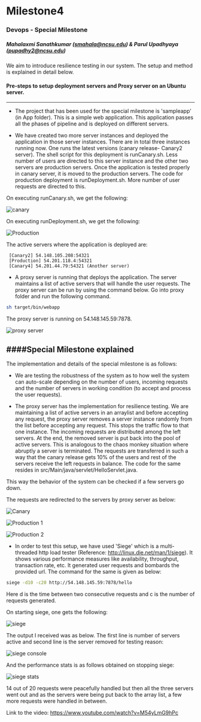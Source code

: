 # Milestone4

### Devops - Special Milestone    

##### Mahalaxmi Sanathkumar (smahala@ncsu.edu)  & Parul Upadhyaya (pupadhy2@ncsu.edu)

We aim to introduce resilience testing in our system. The setup and method is explained in detail below.

#### Pre-steps to setup deployment servers and Proxy server on an Ubuntu server.
--------------------------------------------------------------------------------

* The project that has been used for the special milestone is 'sampleapp' (in App folder). This is a simple web application. This application passes all the phases of pipeline and is deployed on different servers.

* We have created two more server instances and deployed the application in those server instances. There are in total three instances running now. One runs the latest versions (canary release- Canary2 server). The shell script for this deployment is runCanary.sh. Less number of users are directed to this server instance and the other two servers are production servers. Once the application is tested properly in canary server, it is moved to the production servers. The code for production deployment is runDeployment.sh. More number of user requests are directed to this.

On executing runCanary.sh, we get the following:

![canary](https://github.com/mahasanath/Milestone4/blob/master/runCanary.png)

On executing runDeployment.sh, we get the following:

![Production](https://github.com/mahasanath/Milestone4/blob/master/runDeployment.png)

The active servers where the application is deployed are:

     [Canary2] 54.148.105.208:54321
     [Production] 54.201.118.4:54321
     [Canary4] 54.201.44.79:54321 (Another server)


* A proxy server is running that deploys the application. The server maintains a list of active servers that will handle the user requests. The proxy server can be run by using the command below. Go into proxy folder and run the following command.

 ```bash
sh target/bin/webapp
```

The proxy server is running on 54.148.145.59:7878.

![proxy server](https://github.com/mahasanath/Milestone4/blob/master/proxy.png)


####Special Milestone explained
-------------------------------

The implementation and details of the special milestone is as follows:

* We are testing the robustness of the system as to how well the system can auto-scale depending on the number of users, incoming requests and the number of servers in working condition (to accept and process the user requests).

* The proxy server has the implementation for resilience testing. We are maintaining a list of active servers in an arraylist and before accepting any request, the proxy server removes a server instance randomly from the list before accepting any request. This stops the traffic flow to that one instance. The incoming requests are distributed among the left servers. At the end, the removed server is put back into the pool of active servers. This is analogous to the chaos monkey situation where abruptly a server is terminated. The requests are transferred in such a way that the canary release gets 10% of the users and rest of the servers receive the left requests in balance. The code for the same resides in src/Main/java/servlet/HelloServlet.java. 

This way the behavior of the system can be checked if a few servers go down. 

The requests are redirected to the servers by proxy server as below:

![Canary](https://github.com/mahasanath/Milestone4/blob/master/Canary_resilience.png)

![Production 1](https://github.com/mahasanath/Milestone4/blob/master/ProductionResilience.png)

![Production 2](https://github.com/mahasanath/Milestone4/blob/master/server3.png) 

* In order to test this setup, we have used 'Siege' which is a  multi-threaded http load tester (Reference: http://linux.die.net/man/1/siege). It shows various performance measures like availability, throughput, transaction rate, etc. It generated user requests and bombards the provided url. The command for the same is given as below:

```bash
siege -d10 -c20 http://54.148.145.59:7878/hello
```
Here d is the time between two consecutive requests and c is the number of requests generated.


On starting siege, one gets the following:

![siege](https://github.com/mahasanath/Milestone4/blob/master/siege.png)

The output I received was as below. The first line is number of servers active and second line is the server removed for testing reason:

![siege console](https://github.com/mahasanath/Milestone4/blob/master/siege%20before.png)

And the performance stats is as follows obtained on stopping siege:

![siege stats](https://github.com/mahasanath/Milestone4/blob/master/siege%20after.png)

14 out of 20 requests were peacefully handled but then all the three servers went out and as the servers were being put back to the array list, a few more requests were handled in between. 


Link to the video:
https://www.youtube.com/watch?v=M54yLmG9hPc
